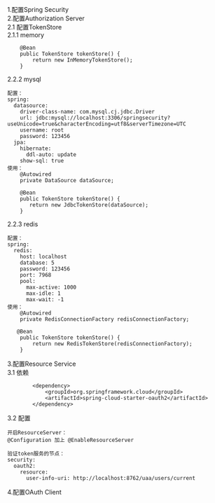 1.配置Spring Security<br/>
2.配置Authorization Server<br/>
    2.1 配置TokenStore<br/>
2.1.1 memory
~~~
    @Bean
    public TokenStore tokenStore() {
        return new InMemoryTokenStore();
    }
~~~
2.2.2 mysql
~~~
配置：
spring:
  datasource:
    driver-class-name: com.mysql.cj.jdbc.Driver
    url: jdbc:mysql://localhost:3306/springsecurity?useUnicode=true&characterEncoding=utf8&serverTimezone=UTC
    username: root
    password: 123456
  jpa:
    hibernate:
      ddl-auto: update
    show-sql: true
使用：
    @Autowired
    private DataSource dataSource;
    
    @Bean
    public TokenStore tokenStore() {
       return new JdbcTokenStore(dataSource);
    }

~~~
2.2.3 redis
~~~
配置：
spring:
  redis:
    host: localhost
    database: 5
    password: 123456
    port: 7968
    pool:
      max-active: 1000
      max-idle: 1
      max-wait: -1
使用：
    @Autowired
    private RedisConnectionFactory redisConnectionFactory;
  
   @Bean
    public TokenStore tokenStore() {
        return new RedisTokenStore(redisConnectionFactory);
    }
~~~

3.配置Resource Service<br/>
3.1 依赖
~~~
        <dependency>
            <groupId>org.springframework.cloud</groupId>
            <artifactId>spring-cloud-starter-oauth2</artifactId>
        </dependency>
~~~
3.2 配置
~~~
开启ResourceServer：
@Configuration 加上 @EnableResourceServer

验证token服务的节点：
security:
  oauth2:
    resource:
      user-info-uri: http://localhost:8762/uaa/users/current

~~~
4.配置OAuth Client<br/>

